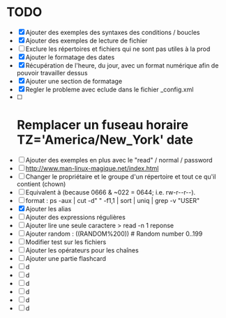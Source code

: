 # TODO

- [x] Ajouter des exemples des syntaxes des conditions / boucles
- [x] Ajouter des exemples de lecture de fichier
- [ ] Exclure les répertoires et fichiers qui ne sont pas utiles à la prod
- [x] Ajouter le formatage des dates
- [x] Récupération de l'heure, du jour, avec un format numérique afin de pouvoir travailler dessus
- [x] Ajouter une section de formatage
- [x] Regler le probleme avec eclude dans le fichier \_config.xml
- [ ] # Remplacer un fuseau horaire TZ='America/New_York' date
- [ ] Ajouter des exemples en plus avec le "read" / normal / password
- [ ] http://www.man-linux-magique.net/index.html
- [ ] Changer le propriétaire et le groupe d'un répertoire et tout ce qu'il contient (chown)
- [ ] Equivalent à (because 0666 & ~022 = 0644; i.e. rw-r--r--).
- [ ] format : ps -aux | cut -d" " -f1,1 | sort | uniq | grep -v "USER"
- [x] Ajouter les alias
- [ ] Ajouter des expressions régulières
- [ ] Ajouter lire une seule caractere > read -n 1 reponse
- [ ] Ajouter random : $(($RANDOM%200))  # Random number 0..199
- [ ] Modifier test sur les fichiers
- [ ] Ajouter les opérateurs pour les chaînes
- [ ] Ajouter une partie flashcard
- [ ] d
- [ ] d
- [ ] d
- [ ] d
- [ ] d
- [ ] d
